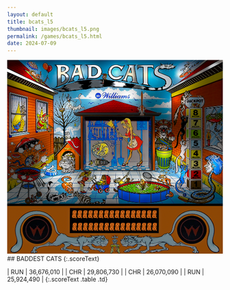 ```yaml
---
layout: default
title: bcats_l5
thumbnail: images/bcats_l5.png
permalink: /games/bcats_l5.html
date: 2024-07-09
---
```


<img src="../images/bcats_l5.png" class="gameThumbnail img-fluid mx-auto align-middle">
## BADDEST CATS
{:.scoreText}

| RUN | 36,676,010 | 
| CHR | 29,806,730 | 
| CHR | 26,070,090 | 
| RUN | 25,924,490 | 
{:.scoreText .table .td}
